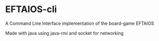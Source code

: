 # EFTAIOS-cli
A Command Line Interface implementation of the board-game  EFTAIOS

Made with java using java-rmi and socket for networking

